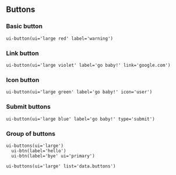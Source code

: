 Buttons
-------

### Basic button

`ui-button(ui='large red' label='warning')`

### Link button

`ui-button(ui='large violet' label='go baby!' link='google.com')`

### Icon button

`ui-button(ui='large green' label='go baby!' icon='user')`

### Submit buttons

`ui-button(ui='large blue' label='go baby!' type='submit')`

### Group of buttons

```jade
ui-buttons(ui='large')
  ui-btn(label='hello')
  ui-btn(label='bye' ui='primary')
```

```jade
ui-buttons(ui='large' list='data.buttons')
```
